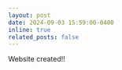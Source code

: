 ```yaml
---
layout: post
date: 2024-09-03 15:59:00-0400
inline: true
related_posts: false
---
```


Website created!!
